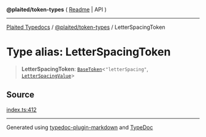 **@plaited/token-types** ( [Readme](../README.md) \| API )

***

[Plaited Typedocs](../../../modules.md) / [@plaited/token-types](../modules.md) / LetterSpacingToken

# Type alias: LetterSpacingToken

> **LetterSpacingToken**: [`BaseToken`](BaseToken.md)\<`"letterSpacing"`, [`LetterSpacingValue`](LetterSpacingValue.md)\>

## Source

[index.ts:412](https://github.com/plaited/plaited/blob/95d1a1b/libs/token-types/src/index.ts#L412)

***

Generated using [typedoc-plugin-markdown](https://www.npmjs.com/package/typedoc-plugin-markdown) and [TypeDoc](https://typedoc.org/)
